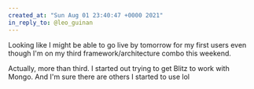 ```yaml
---
created_at: "Sun Aug 01 23:40:47 +0000 2021"
in_reply_to: @leo_guinan
---
```


Looking like I might be able to go live by tomorrow for my first users even though I'm on my third framework/architecture combo this weekend. 

Actually, more than third. I started out trying to get Blitz to work with Mongo. And I'm sure there are others I started to use lol